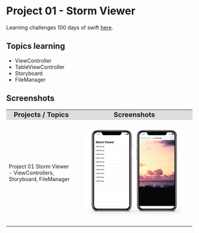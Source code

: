 # Project 01 - Storm Viewer 

Learning challenges 100 days of swift [here](https://www.hackingwithswift.com/100/16).


## Topics learning

- ViewController
- TableViewController
- Storyboard 
- FileManager

## Screenshots

<table style="width: 500px;">
  <tbody>
    <tr style="background: #ddd; font-weight: bolder; font-size: 18px">
      <td style="width: 350px; text-align: center;">
          <div>Projects / Topics</div>
      </td>
      <td style="width: 800px; text-align: center;">
          <div>Screenshots</div>
      </td>
    </tr>
    <tr>
      <td style="width: 150px;">
        Project 01 Storm Viewer - ViewControllers, Storyboard, FileManager
      </td>
      <td style="width: 250px; padding: 25px;">
        <img src="screenshots/print_P01.png" width="350px">
      </td>
    </tr>
  </tbody>
</table>